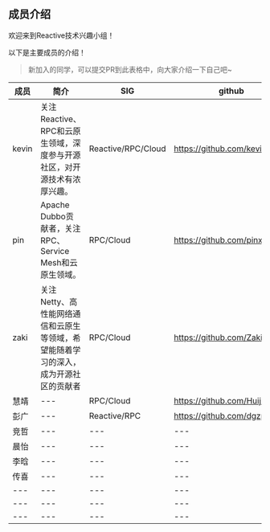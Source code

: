 ## 成员介绍

欢迎来到Reactive技术兴趣小组！

以下是主要成员的介绍！

> 新加入的同学，可以提交PR到此表格中，向大家介绍一下自己吧~

|成员|简介|SIG|github|blog|
|---|---|---|---|---|
|kevin|关注Reactive、RPC和云原生领域，深度参与开源社区，对开源技术有浓厚兴趣。|Reactive/RPC/Cloud|https://github.com/kevinten10|http://www.kevinten.com/|
|pin|Apache Dubbo贡献者，关注RPC、Service Mesh和云原生领域。|RPC/Cloud|https://github.com/pinxiong|---|
|zaki|关注Netty、高性能网络通信和云原生等领域，希望能随着学习的深入，成为开源社区的贡献者|RPC/Cloud|https://github.com/ZakiFan|---|
|慧靖|---|RPC/Cloud|https://github.com/Huijing-Xu|---|
|彭广|---|Reactive/RPC|https://github.com/dgzpg|---|
|竞哲|---|---|---|---|
|晨怡|---|---|---|---|
|李晗|---|---|---|---|
|传喜|---|---|---|---|
|---|---|---|---|---|
|---|---|---|---|---|
|---|---|---|---|---|
